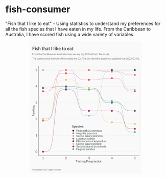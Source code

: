 # fish-consumer
"Fish that I like to eat" - Using statistics to understand my preferences for all the fish species that I have eaten in my life. From the Caribbean to Australia, I have scored fish using a wide variety of variables. 

<p align="center">
<img src="outputs/fish_that_i_like_to_eat-1.png" width='350'/>
</p>